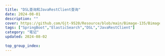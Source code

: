```yaml
---
title: "DSL查询和JavaRestClient查询"
date: 2024-08-01
description: ""
cover: https://github.com/Gjt-9520/Resource/blob/main/Bimage-135/Bimage90.jpg?raw=true
tags: ["SpringBoot","ElasticSearch","DSL","JavaRestClient"]
category: "笔记"
updated: 2024-08-02
  
top_group_index: 
---
```


